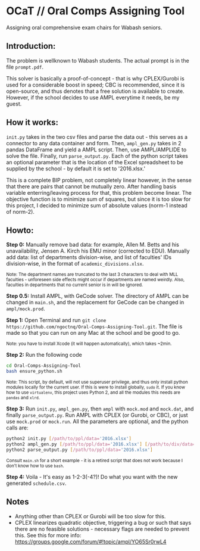 # OCaT // Oral Comps Assigning Tool
Assigning oral comprehensive exam chairs for Wabash seniors.

## Introduction:
The problem is wellknown to Wabash students. The actual prompt is in the file `prompt.pdf`.

This solver is basically a proof-of-concept - that is why CPLEX/Gurobi is used for a considerable boost in speed; CBC is recommended, since it is open-source, and thus denotes that a free solution is available to create. However, if the school decides to use AMPL everytime it needs, be my guest.

## How it works:
`init.py` takes in the two csv files and parse the data out - this serves as a connector to any data container and form. Then, `ampl_gen.py` takes in 2 pandas DataFrame and yield a AMPL script. Then, use AMPL/AMPLIDE to solve the file. Finally, run `parse_output.py`. Each of the python script takes an optional parameter that is the location of the Excel spreadsheet to be supplied by the school - by default it is set to '2016.xlsx.'

This is a complete BIP problem, not completely linear however, in the sense that there are pairs that cannot be mutually zero. After handling basis variable enterring/leaving process for that, this problem become linear. The objective function is to minimize sum of squares, but since it is too slow for this project, I decided to minimize sum of absolute values (norm-1 instead of norm-2).

## Howto:
<b>Step 0:</b>
Manually remove bad data: for example, Allen M. Betts and his unavailability, Jensen A. Kirch his EMU minor (corrected to EDU). Manually add data: list of departments division-wise, and list of faculties' IDs division-wise, in the format of `academic_divisions.xlsx`.

<sub>Note: The department names are truncated to the last 3 characters to deal with MLL faculties - unforeseen side effects might occur if departments are named weirdly. Also, faculties in departments that no current senior is in will be ignored.</sub>

<b>Step 0.5:</b>
Install AMPL, with GeCode solver. The directory of AMPL can be changed in `main.sh`, and the replacement for GeCode can be changed in `ampl/mock.prod`.

<b>Step 1:</b>
Open Terminal and run `git clone https://github.com/ngoctnq/Oral-Comps-Assigning-Tool.git`. The file is made so that you can run on any Mac at the school and be good to go.

<sub>Note: you have to install Xcode (it will happen automatically), which takes ~2min.</sub>

<b>Step 2:</b>
Run the following code

```bash
cd Oral-Comps-Assigning-Tool
bash ensure_python.sh
```
<sub>Note: This script, by default, will not use superuser privilege, and thus only install python modules locally for the current user. If this is were to install globally, `sudo` it. If you know how to use `virtualenv`, this project uses Python 2, and all the modules this needs are `pandas` and `xlrd`.</sub>

<b>Step 3:</b>
Run `init.py`, `ampl_gen.py`, then `ampl` with `mock.mod` and `mock.dat`, and finally `parse_output.py`. Run AMPL with CPLEX (or Gurobi, or CBC), or just use `mock.prod` or `mock.run`. All the parameters are optional, and the python calls are:

```bash
python2 init.py [/path/to/ppl/data='2016.xlsx']
python2 ampl_gen.py [/path/to/ppl/data='2016.xlsx'] [/path/to/div/data='academic_divisions.xlsx']
python2 parse_output.py [/path/to/ppl/data='2016.xlsx']
```

<sub>Consult `main.sh` for a short example - it is a retired script that does not work because I don't know how to use `bash`.</sub>

<b>Step 4:</b>
Voila - It's easy as 1-2-3(-4?)! Do what you want with the new generated `schedule.csv`.

## Notes
- Anything other than CPLEX or Gurobi will be too slow for this.
- CPLEX linearizes quadratic objective, triggering a bug or such that says there are no feasible solutions - necessary flags are needed to prevent this. See this for more info: https://groups.google.com/forum/#!topic/ampl/YO65Sr0rwL4